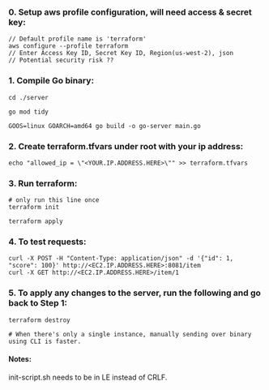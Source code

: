 ### 0.  Setup aws profile configuration, will need access & secret key:
    // Default profile name is 'terraform'
    aws configure --profile terraform 
    // Enter Access Key ID, Secret Key ID, Region(us-west-2), json
    // Potential security risk ??

### 1. Compile Go binary:

    cd ./server

    go mod tidy

    GOOS=linux GOARCH=amd64 go build -o go-server main.go


### 2. Create terraform.tfvars under root with your ip address:

    echo "allowed_ip = \"<YOUR.IP.ADDRESS.HERE>\"" >> terraform.tfvars


### 3. Run terraform:

    # only run this line once
    terraform init

    terraform apply


### 4. To test requests:

    curl -X POST -H "Content-Type: application/json" -d '{"id": 1, "score": 100}' http://<EC2.IP.ADDRESS.HERE>:8081/item
    curl -X GET http://<EC2.IP.ADDRESS.HERE>/item/1

### 5. To apply any changes to the server, run the following and go back to Step 1:

    terraform destroy

    # When there's only a single instance, manually sending over binary using CLI is faster.

#### Notes:

init-script.sh needs to be in LE instead of CRLF.